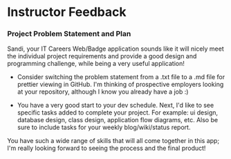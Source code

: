 # Instructor Feedback

### Project Problem Statement and Plan

Sandi, your IT Careers Web/Badge application sounds like it will nicely meet the individual project requirements and provide a good design and programming challenge, while being a very useful application! 

* Consider switching the problem statement from a .txt file to a .md file for prettier viewing in GitHub. I'm thinking of prospective employers looking at your repository, although I know you already have a job :) 

* You have a very good start to your dev schedule. Next, I'd like to see specific tasks added to complete your project. For example: ui design, database design, class design, application flow diagrams, etc.  Also be sure to include tasks for your weekly blog/wiki/status report.

You have such a wide range of skills that will all come together in this app; I'm really looking forward to seeing the process and the final product! 